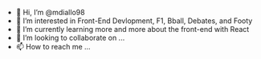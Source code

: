 - 👋 Hi, I’m @mdiallo98
- 👀 I’m interested in Front-End Devlopment, F1, Bball, Debates, and Footy
- 🌱 I’m currently learning more and more about the front-end with React 
- 💞️ I’m looking to collaborate on ...
- 📫 How to reach me ...

<!---
mdiallo98/mdiallo98 is a ✨ special ✨ repository because its `README.md` (this file) appears on your GitHub profile.
You can click the Preview link to take a look at your changes.
--->
